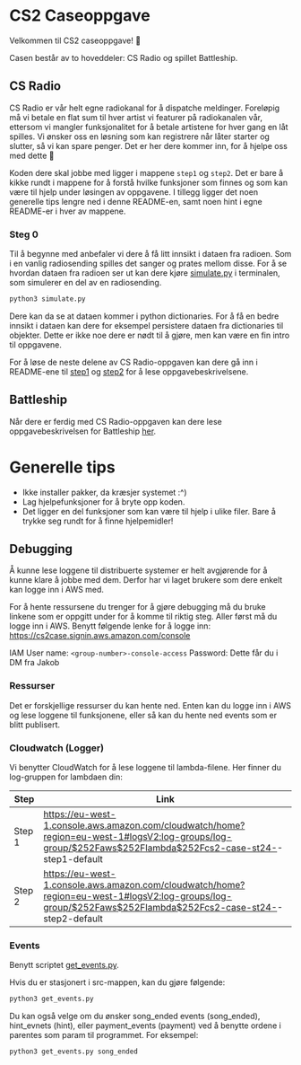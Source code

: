 # CS2 Caseoppgave

Velkommen til CS2 caseoppgave! :rocket:

Casen består av to hoveddeler: CS Radio og spillet Battleship.

## CS Radio

CS Radio er vår helt egne radiokanal for å dispatche meldinger.
Foreløpig må vi betale en flat sum til hver artist vi featurer på radiokanalen vår, ettersom vi mangler funksjonalitet for å betale artistene for hver gang en låt spilles. 
Vi ønsker oss en løsning som kan registrere når låter starter og slutter, så vi kan spare penger. 
Det er her dere kommer inn, for å hjelpe oss med dette :partying_face:

Koden dere skal jobbe med ligger i mappene `step1` og `step2`. 
Det er bare å kikke rundt i mappene for å forstå hvilke funksjoner som finnes og som kan være til hjelp under løsingen av oppgavene.
I tillegg ligger det noen generelle tips lengre ned i denne README-en, samt noen hint i egne README-er i hver av mappene.

### Steg 0 

Til å begynne med anbefaler vi dere å få litt innsikt i dataen fra radioen.
Som i en vanlig radiosending spilles det sanger og prates mellom disse.
For å se hvordan dataen fra radioen ser ut kan dere kjøre [simulate.py](src/step1/simulate.py) i terminalen, som simulerer en del av en radiosending.

```bash
python3 simulate.py
```

Dere kan da se at dataen kommer i python dictionaries.
For å få en bedre innsikt i dataen kan dere for eksempel persistere dataen fra dictionaries til objekter. 
Dette er ikke noe dere er nødt til å gjøre, men kan være en fin intro til oppgavene.

For å løse de neste delene av CS Radio-oppgaven kan dere gå inn i README-ene til [step1](src/step1/README.md) og [step2](src/step2/README.md) for å lese oppgavebeskrivelsene. 


## Battleship

Når dere er ferdig med CS Radio-oppgaven kan dere lese oppgavebeskrivelsen for Battleship [her](src/battleship/README.md).


# Generelle tips

- Ikke installer pakker, da kræsjer systemet :^)
- Lag hjelpefunksjoner for å bryte opp koden.
- Det ligger en del funksjoner som kan være til hjelp i ulike filer. Bare å trykke seg rundt for å finne hjelpemidler!


## Debugging

Å kunne lese loggene til distribuerte systemer er helt avgjørende for å kunne klare å jobbe med dem.
Derfor har vi laget brukere som dere enkelt kan logge inn i AWS med.

For å hente ressursene du trenger for å gjøre debugging må du bruke linkene som er oppgitt under for å komme til riktig steg. Aller først må du logge inn i AWS.
Benytt følgende lenke for å logge inn:
https://cs2case.signin.aws.amazon.com/console

IAM User name: `<group-number>-console-access`
Password: Dette får du i DM fra Jakob

### Ressurser

Det er forskjellige ressurser du kan hente ned. Enten kan du logge inn i AWS og lese loggene til funksjonene, eller så kan du hente ned events som er blitt publisert.

### Cloudwatch (Logger)

Vi benytter CloudWatch for å lese loggene til lambda-filene.
Her finner du log-gruppen for lambdaen din:

| Step   | Link                                                                                                                                                                     |
| ------ | ------------------------------------------------------------------------------------------------------------------------------------------------------------------------ |
| Step 1 | https://eu-west-1.console.aws.amazon.com/cloudwatch/home?region=eu-west-1#logsV2:log-groups/log-group/$252Faws$252Flambda$252Fcs2-case-st24-<group-number>-step1-default |
| Step 2 | https://eu-west-1.console.aws.amazon.com/cloudwatch/home?region=eu-west-1#logsV2:log-groups/log-group/$252Faws$252Flambda$252Fcs2-case-st24-<group-number>-step2-default |

### Events

Benytt scriptet [get_events.py](src/get_events.py).

Hvis du er stasjonert i src-mappen, kan du gjøre følgende:

```bash
python3 get_events.py
```

Du kan også velge om du ønsker song_ended events (song_ended), hint_evnets (hint), eller payment_events (payment) ved å benytte ordene i parentes som param til programmet. For eksempel:

```bash
python3 get_events.py song_ended
```
